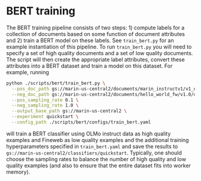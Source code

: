 # BERT training

The BERT training pipeline consists of two steps: 1) compute labels for a collection of documents based on 
some function of document attributes and 2) train a BERT model on these labels. See `train_bert.py` for an example 
instantiation of this pipeline. To run `train_bert.py` you will need to specify a set of high quality documents 
and a set of low quality documents. The script will then create the appropriate label attributes, convert these attributes into a BERT dataset and train a model on this dataset. For example, running 

```bash
python ./scripts/bert/train_bert.py \
  --pos_doc_path gs://marin-us-central2/documents/marin_instructv1/v1_olmo_mix/text \
  --neg_doc_path gs://marin-us-central2/documents/hello_world_fw/v1.0/quickstart \
  --pos_sampling_rate 0.1 \
  --neg_sampling_rate 1.0 \
  --output_base_path gs://marin-us-central2 \
  --experiment quickstart \
  --config_path ./scripts/bert/configs/train_bert.yaml
```
will train a BERT classifier using OLMo instruct data as high quality examples and Fineweb as low quality examples and 
the additional training hyperparameters specified in `train_bert.yaml` 
and save the results to `gs://marin-us-central2/classifiers/quickstart`.
Typically, one should choose the sampling rates to balance the number of high quality and low quality examples (and also 
to ensure that the entire dataset fits into worker memory).